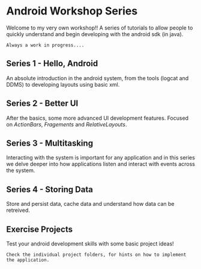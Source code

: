 # Android Workshop Series
Welcome to my very own workshop!! A series of tutorials to allow people to quickly understand and begin developing with the android sdk (in java). 

    Always a work in progress.... 

## Series 1 - Hello, Android
An absolute introduction in the android system, from the tools (logcat and DDMS) to developing layouts using basic xml. 

## Series 2 - Better UI
After the basics, some more advanced UI development features. Focused on _ActionBars_, _Fragements_ and _RelativeLayouts_. 

## Series 3 - Multitasking
Interacting with the system is important for any application and in this series we delve deeper into how applications listen and interact with events across the system. 

## Series 4 - Storing Data
Store and persist data, cache data and understand how data can be retreived. 


## Exercise Projects
Test your android development skills with some basic project ideas! 

    Check the individual project folders, for hints on how to implement the application. 



